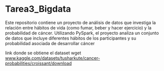 # Tarea3_Bigdata
Este repositorio contiene un proyecto de análisis de datos que investiga la relación entre hábitos de vida (como fumar, beber y hacer ejercicio) y la probabilidad de cáncer. Utilizando PySpark, el proyecto analiza un conjunto de datos que incluye diferentes hábitos de los participantes y su probabilidad asociada de desarrollar cáncer

link donde se obtiene el dataset 
wget www.kaggle.com/datasets/tusharkute/cancer-probabilities/croissant/download
